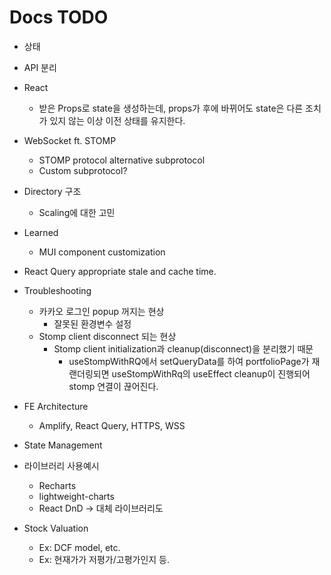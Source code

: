 
# Docs TODO
- 상태
- API 분리
- React
	- 받은 Props로 state을 생성하는데, props가 후에 바뀌어도 state은 다른 조치가 있지 않는 이상 이전 상태를 유지한다.
- WebSocket ft. STOMP
	- STOMP protocol alternative subprotocol
	- Custom subprotocol?
- Directory 구조
	- Scaling에 대한 고민
- Learned
	- MUI component customization
- React Query appropriate stale and cache time.
- Troubleshooting
	- 카카오 로그인 popup 꺼지는 현상
		- 잘못된 환경변수 설정
	- Stomp client disconnect 되는 현상
		- Stomp client initialization과 cleanup(disconnect)을 분리했기 때문
			- useStompWithRQ에서 setQueryData를 하여 portfolioPage가 재랜더링되면 useStompWithRq의 useEffect cleanup이 진행되어 stomp 연결이 끊어진다.
- FE Architecture
	- Amplify, React Query, HTTPS, WSS
- State Management

- 라이브러리 사용예시
	- Recharts
	- lightweight-charts
	- React DnD -> 대체 라이브러리도
- Stock Valuation
	- Ex: DCF model, etc.
	- Ex: 현재가가 저평가/고평가인지 등.
